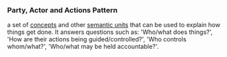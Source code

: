 ### Party, Actor and Actions Pattern

a set of <a href="https://essif-lab.github.io/framework/docs/terms/concept" hovertext="Concept: the ideas/thoughts behind a classification of Entities (what makes Entities in that class 'the same').">concepts</a> and other <a href="https://tno-terminology-design.github.io/tev2-specifications/docs/terms/semantic-unit" hovertext="a basic building block of meaning or representation that exists within the 'mind' of a party, e.g., a concept, relation, or property. Parties use terms (words/phrases) to refer to these intangible building blocks.">semantic units</a> that can be used to explain how things get done. It answers questions such as: 'Who/what does things?', 'How are their actions being guided/controlled?', 'Who controls whom/what?', 'Who/what may be held accountable?'.